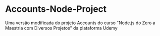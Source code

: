 # Accounts-Node-Project
Uma versão modificada do projeto Accounts do curso "Node.js do Zero a Maestria com Diversos Projetos" da plataforma Udemy

